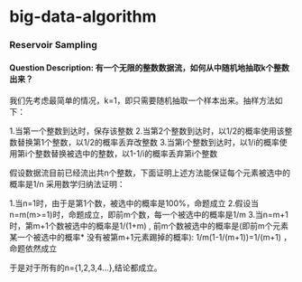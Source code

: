 # big-data-algorithm

### Reservoir Sampling

#### Question Description: 有一个无限的整数数据流，如何从中随机地抽取k个整数出来？

我们先考虑最简单的情况，k=1，即只需要随机抽取一个样本出来。抽样方法如下：

1.当第一个整数到达时，保存该整数
2.当第2个整数到达时，以1/2的概率使用该整数替换第1个整数，以1/2的概率丢弃改整数
3.当第i个整数到达时，以1/i的概率使用第i个整数替换被选中的整数，以1-1/i的概率丢弃第i个整数

假设数据流目前已经流出共n个整数，下面证明上述方法能保证每个元素被选中的概率是1/n
采用数学归纳法证明：

1.当n=1时，由于是第1个数，被选中的概率是100%，命题成立
2.假设当n=m(m>=1)时，命题成立，即前m个数，每一个被选中的概率是1/m
3.当n=m+1时，第m+1个数被选中的概率是1/(1+m) , 前m个数被选中的概率是(即前m个元素某一个被选中的概率* 没有被第m+1元素踢掉的概率):
1/m(1-1/(m+1))=1/(m+1) ，命题依然成立

于是对于所有的n={1,2,3,4...},结论都成立。
